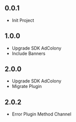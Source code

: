 ## 0.0.1

* Init Project

## 1.0.0

* Upgrade SDK AdColony
* Include Banners

## 2.0.0

* Upgrade SDK AdColony
* Migrate Plugin

## 2.0.2

* Error Plugin Method Channel